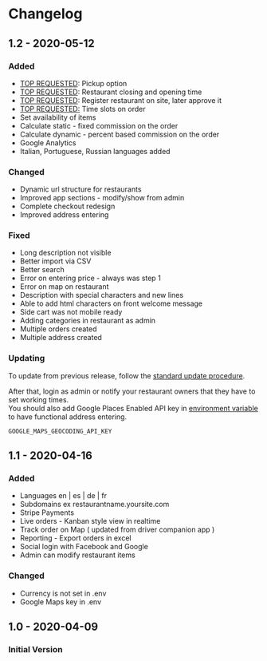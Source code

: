 # Changelog

## 1.2 - 2020-05-12

### Added

* [TOP REQUESTED](https://trello.com/b/QqLlZCxM/foodtiger): Pickup option
* [TOP REQUESTED](https://trello.com/b/QqLlZCxM/foodtiger): Restaurant closing and opening time
* [TOP REQUESTED](https://trello.com/b/QqLlZCxM/foodtiger): Register restaurant on site, later approve it
* [TOP REQUESTED:](https://trello.com/b/QqLlZCxM/foodtiger) Time slots on order
* Set availability of items
* Calculate static - fixed commission on the order
* Calculate dynamic - percent based commission on the order
* Google Analytics
* Italian, Portuguese, Russian languages added

### Changed

* Dynamic url structure for restaurants
* Improved app sections - modify/show from admin
* Complete checkout redesign
* Improved address entering

### Fixed

* Long description not visible
* Better import via CSV
* Better search
* Error on entering price - always was step 1
* Error on map on restaurant 
* Description with special characters and new lines
* Able to add html characters on front welcome message
* Side cart was not mobile ready
* Adding categories in restaurant as admin
* Multiple orders created
* Multiple address created

### Updating

To update from previous release, follow the [standard update procedure](https://mobidonia.gitbook.io/mresto/changelog/updating-shared-hosting). 

After that, login as admin or notify your restaurant owners that they have to set working times.  
You should also add Google Places Enabled API key in [environment variable](https://mobidonia.gitbook.io/mresto/docs/environment-configuration)  to have functional address entering.

```text
GOOGLE_MAPS_GEOCODING_API_KEY
```

 





## 1.1 - 2020-04-16

### Added

* Languages en \| es \| de \| fr
* Subdomains ex restaurantname.yoursite.com
* Stripe Payments
* Live orders - Kanban style view in realtime
* Track order on Map \( updated from driver companion app \)
* Reporting - Export orders in excel
*  Social login with Facebook and Google
* Admin can modify restaurant items

### Changed

* Currency is not set in .env
* Google Maps key in .env



## 1.0 - 2020-04-09

### Initial Version



